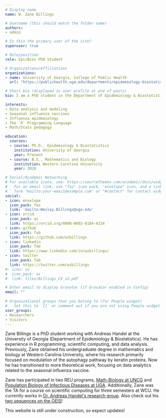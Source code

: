 ```yaml
---
# Display name
name: W. Zane Billings

# Username (this should match the folder name)
authors:
- admin

# Is this the primary user of the site?
superuser: true

# Role/position
role: Epi/Bios PhD Student

# Organizations/Affiliations
organizations:
- name: University of Georgia, College of Public Health
  url: "https://publichealth.uga.edu/departments/epidemiology-biostatistics/"

# Short bio (displayed in user profile at end of posts)
bio: I am a PhD student in the Department of Epidemiology & Biostatistics, College of Public Health, University of Georgia, Athens, GA, USA, Earth, etc. My degree concentration is in data analysis and modeling, and my main research interests are doing those two things in the context of infectious disease (mainly flu) and vaccine response.

interests:
- Data analysis and modeling
- Seasonal influenza vaccines
- Influenza epidemiology
- The `R` Programming Language
- Math/Stats pedagogy

education:
  courses:
  - course: Ph.D., Epidemiology & Biostatistics
    institution: University of Georgia
    year: Present
  - course: B.S., Mathematics and Biology
    institution: Western Carolina University
    year: 2020

# Social/Academic Networking
# For available icons, see: https://sourcethemes.com/academic/docs/widgets/#icons
#   For an email link, use "fas" icon pack, "envelope" icon, and a link in the
#   form "mailto:your-email@example.com" or "#contact" for contact widget.
social:
- icon: envelope
  icon_pack: fas
  link: 'mailto:Wesley.Billings@uga.edu'
- icon: orcid
  icon_pack: ai
  link: https://orcid.org/0000-0002-0184-6134
- icon: github
  icon_pack: fab
  link: https://github.com/wzbillings
- icon: linkedin
  icon_pack: fab
  link: https://www.linkedin.com/in/wzbillings/
- icon: twitter
  icon_pack: fab
  link: https://twitter.com/wzbillings
#- icon: cv
#  icon_pack: ai
#  link: files/Billings_CV_v2.pdf

# Enter email to display Gravatar (if Gravatar enabled in Config)
email: ""
  
# Organizational groups that you belong to (for People widget)
#   Set this to `[]` or comment out if you are not using People widget.  
user_groups:
- Researchers
- Visitors
---
```


Zane Billings is a PhD student working with Andreas Handel at the University of Georgia (Department of Epidemiology & Biostatistics). He has experience in R programming, scientific computing, and data analysis. Previously, Zane obtained his undergraduate degree in mathematics and biology at Western Carolina University, where his research primarily focused on modulation of the autophagy pathway by keratin proteins. Now he has transitioned to more theoretical work, focusing on data analytics related to the seasonal influenza vaccine.

Zane has participated in two REU programs, [Math-Biology at UNCG](http://www.uncg.edu/mat/bio-math/REU/people.html) and [Population Biology of Infectious Diseases at UGA](http://reu.ecology.uga.edu/). Additionally, Zane was the TA for a course on scientific computing for three semesters at WCU. He currently works in [Dr. Andreas Handel's research group](http://handelgroup.publichealth.uga.edu/). Also check out his [two sequences on the OEIS](https://oeis.org/search?q=W.+Zane+Billings&language=english&go=Search)!

This website is still under construction, so expect updates!
